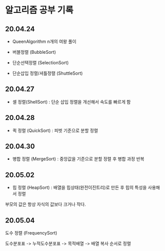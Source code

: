 # 알고리즘 공부 기록

20.04.24
--------
- QueenAlgorithm
n개의 여왕 풀이

- 버블정렬 (BubbleSort)

- 단순선택정렬 (SelectionSort)

- 단순삽입 정렬/셔틀정렬 (ShuttleSort)


## 20.04.27
- 셸 정렬(ShellSort) : 단순 삽입 정렬을 개선해서 속도를 빠르게 함

## 20.04.28
- 퀵 정렬 (QuickSort) : 피벗 기준으로 분할 정렬

## 20.04.30

- 병합 정렬 (MergeSort) : 중앙값을 기준으로 분할 정렬 후 병합 과정 반복

## 20.05.02

- 힙 정렬 (HeapSort) : 배열을 힙상태(완전이진트리)로 만든 후 힙의 특성을 사용해서 정렬

부모의 값은 항상 자식의 값보다 크거나 작다.

## 20.05.04
도수 정렬 (FrequencySort)

도수분포표 -> 누적도수분포표 -> 목적배열 -> 배열 복사 순서로 정렬

